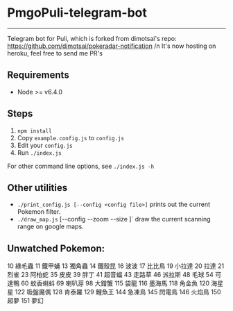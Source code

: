 # PmgoPuli-telegram-bot
------------
Telegram bot for Puli, which is forked from dimotsai's repo: https://github.com/dimotsai/pokeradar-notification /n
It's now hosting on heroku, feel free to send me PR's

Requirements
------------
- Node >= v6.4.0

Steps
-----

1. `npm install`
2. Copy `example.config.js` to `config.js`
3. Edit your `config.js`
4. Run `./index.js`

For other command line options, see `./index.js -h`

Other utilities
---------------
- `./print_config.js [--config <config file>]` prints out the current Pokemon filter.
- `./draw_map.js` [--config <config file> --zoom <level> --size <picture size>]` draw the current scanning range on google maps.

Unwatched Pokemon:
---------------
10 綠毛蟲 11 鐵甲蛹 13 獨角蟲 14 鐵殼昆 
16 波波 17 比比鳥 19 小拉達 20 拉達 
21 烈雀 23 阿柏蛇 35 皮皮 39 胖丁
41 超音蝠 43 走路草 46 派拉斯 48 毛球 
54 可達鴨 60 蚊香蝌蚪 69 喇叭芽 98 大鉗蟹 
115 袋龍 116 墨海馬 118 角金魚 120 海星星
122 吸盤魔偶 128 肯泰羅 129 鯉魚王 144 急凍鳥 
145 閃電鳥 146 火焰鳥 150 超夢 151 夢幻
